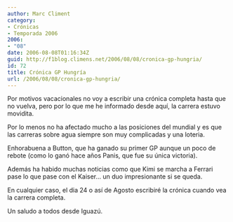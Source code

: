 ```yaml
---
author: Marc Climent
category:
- Crónicas
- Temporada 2006
2006:
- "08"
date: 2006-08-08T01:16:34Z
guid: http://f1blog.climens.net/2006/08/08/cronica-gp-hungria/
id: 72
title: Crónica GP Hungría
url: /2006/08/08/cronica-gp-hungria/
---
```


Por motivos vacacionales no voy a escribir una crónica completa hasta que no vuelva, pero por lo que me he informado desde aquí, la carrera estuvo movidita.

Por lo menos no ha afectado mucho a las posiciones del mundial y es que las carreras sobre agua siempre son muy complicadas y una loteria.

Enhorabuena a Button, que ha ganado su primer GP aunque un poco de rebote (como lo ganó hace años Panis, que fue su única victoria).

Además ha habido muchas noticias como que Kimi se marcha a Ferrari pase lo que pase con el Kaiser&#8230; un duo impresionante si se queda.

En cualquier caso, el dia 24 o así de Agosto escribiré la crónica cuando vea la carrera completa.

Un saludo a todos desde Iguazú.